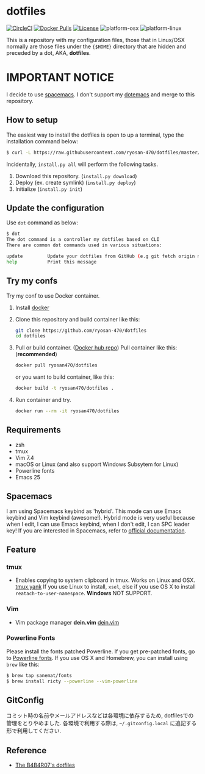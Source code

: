 # dotfiles
[![CircleCI](https://img.shields.io/circleci/project/github/ryosan-470/dotfiles.svg?style=flat-square)](https://circleci.com/gh/ryosan-470/dotfiles/)
[![Docker Pulls](https://img.shields.io/docker/pulls/ryosan470/dotfiles.svg?style=flat-square)](https://hub.docker.com/r/ryosan470/dotfiles/)
[![License](http://img.shields.io/:license-mit-blue.svg?style=flat-square)](./LICENSE)
![platform-osx](https://img.shields.io/badge/platform-osx-blue.svg?style=flat-square)
![platform-linux](https://img.shields.io/badge/platform-Linux-blue.svg?style=flat-square)

This is a repository with my configuration files, those that in Linux/OSX normally are those files under the ```{$HOME}``` directory that are hidden and preceded by a dot, AKA, **dotfiles**.

# IMPORTANT NOTICE
I decide to use [spacemacs](http://spacemacs.org). I don't support my [dotemacs](https://github.com/dotemacs) and merge to this repository.

## How to setup

The easiest way to install the dotfiles is open to up a terminal, type the installation command below:

```bash
$ curl -L https://raw.githubusercontent.com/ryosan-470/dotfiles/master/install.py | python
```

Incidentally, ```install.py all``` will perform the following tasks.

1. Download this repository. (```install.py download```)
2. Deploy (ex. create symlink) (```install.py deploy```)
3. Initialize (```install.py init```)

## Update the configuration
Use `dot` command as below:

```bash
$ dot
The dot command is a controller my dotfiles based on CLI
There are common dot commands used in various situations:

update         Update your dotfiles from GitHub (e.g git fetch origin master)
help           Print this message
```

## Try my confs
Try my conf to use Docker container.

1. Install [docker](https://docs.docker.com/engine/installation/)
2. Clone this repository and build container like this:
   ```bash
   git clone https://github.com/ryosan-470/dotfiles
   cd dotfiles
   ```

3. Pull or build container. ([Docker hub repo](https://hub.docker.com/r/ryosan470/dotfiles/))
   Pull container like this: (**recommended**)
   ```bash
   docker pull ryosan470/dotfiles
   ```
   or you want to build container, like this:
   ```bash
   docker build -t ryosan470/dotfiles .
   ```

4. Run container and try.
   ```bash
   docker run --rm -it ryosan470/dotfiles
   ```

## Requirements

* zsh
* tmux
* Vim 7.4
* macOS or Linux (and also support Windows Subsytem for Linux)
* Powerline fonts
* Emacs 25

## Spacemacs
I am using Spacemacs keybind as 'hybrid'. This mode can use Emacs keybind and Vim keybind (awesome!).
Hybrid mode is very useful because when I edit, I can use Emacs keybind, when I don't edit, I can <keyboard>SPC</keyboard> leader key!
If you are interested in Spacemacs, refer to [official documentation](http://spacemacs.org/doc/DOCUMENTATION).

## Feature
### tmux

* Enables copying to system clipboard in tmux. Works on Linux and OSX.  [tmux yank](https://github.com/tmux-plugins/tmux-yank)
If you use Linux to install,  ```xsel```, else if you use OS X to install ```reatach-to-user-namespace```. **Windows** NOT SUPPORT.

### Vim

* Vim package manager **dein.vim** [dein.vim](https://github.com/Shougo/dein.vim)

### Powerline Fonts
Please install the fonts patched Powerline. If you get pre-patched fonts, go to [Powerline fonts](https://github.com/powerline/fonts).
If you use OS X and Homebrew, you can install using `brew` like this:

```bash
$ brew tap sanemat/fonts
$ brew install ricty --powerline --vim-powerline
```

## GitConfig
コミット時の名前やメールアドレスなどは各環境に依存するため, dotfilesでの管理をとりやめました.
各環境で利用する際は, `~/.gitconfig.local` に追記する形で利用してください.

## Reference

* [The B4B4R07's dotfiles](https://github.com/b4b4r07/dotfiles)
